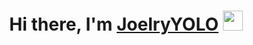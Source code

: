 <h1 align="center">Hi there, I'm <a href="https://x.com/JoHeatherYOLO" target="_blank">JoelryYOLO</a> 
<img src="https://github.com/blackcater/blackcater/raw/main/images/Hi.gif" height="32"/></h1>
